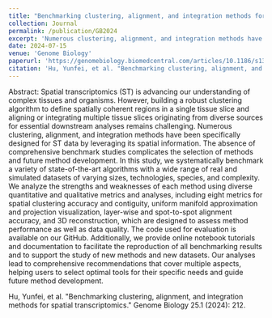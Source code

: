 ```yaml
---
title: "Benchmarking clustering, alignment, and integration methods for spatial transcriptomics"
collection: Journal
permalink: /publication/GB2024
excerpt: 'Numerous clustering, alignment, and integration methods have been specifically designed for ST data by leveraging its spatial information. The absence of benchmark studies complicates the selection of methods and future method development. Here we systematically benchmark a variety of state-of-the-art algorithms with a wide range of real and simulated datasets of varying sizes, technologies, species, and complexity.'
date: 2024-07-15
venue: 'Genome Biology'
paperurl: 'https://genomebiology.biomedcentral.com/articles/10.1186/s13059-024-03361-0'
citation: 'Hu, Yunfei, et al. "Benchmarking clustering, alignment, and integration methods for spatial transcriptomics." Genome Biology 25.1 (2024): 212.'
---
```

Abstract: Spatial transcriptomics (ST) is advancing our understanding of complex tissues and organisms. However, building a robust clustering algorithm to define spatially coherent regions in a single tissue slice and aligning or integrating multiple tissue slices originating from diverse sources for essential downstream analyses remains challenging. Numerous clustering, alignment, and integration methods have been specifically designed for ST data by leveraging its spatial information. The absence of comprehensive benchmark studies complicates the selection of methods and future method development. In this study, we systematically benchmark a variety of state-of-the-art algorithms with a wide range of real and simulated datasets of varying sizes, technologies, species, and complexity. We analyze the strengths and weaknesses of each method using diverse quantitative and qualitative metrics and analyses, including eight metrics for spatial clustering accuracy and contiguity, uniform manifold approximation and projection visualization, layer-wise and spot-to-spot alignment accuracy, and 3D reconstruction, which are designed to assess method performance as well as data quality. The code used for evaluation is available on our GitHub. Additionally, we provide online notebook tutorials and documentation to facilitate the reproduction of all benchmarking results and to support the study of new methods and new datasets. Our analyses lead to comprehensive recommendations that cover multiple aspects, helping users to select optimal tools for their specific needs and guide future method development.



Hu, Yunfei, et al. "Benchmarking clustering, alignment, and integration methods for spatial transcriptomics." Genome Biology 25.1 (2024): 212.
